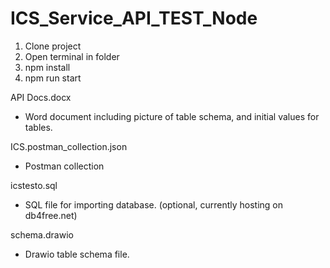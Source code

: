 # ICS_Service_API_TEST_Node

1. Clone project
2. Open terminal in folder
3. npm install
4. npm run start


API Docs.docx
- Word document including picture of table schema, and initial values for tables.

ICS.postman_collection.json
- Postman collection

icstesto.sql
- SQL file for importing database. (optional, currently hosting on db4free.net)

schema.drawio
- Drawio table schema file.
